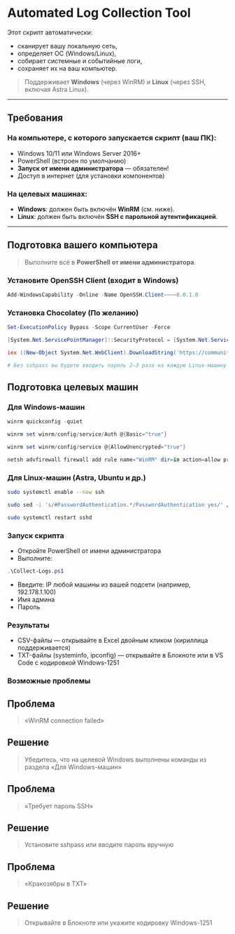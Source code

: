 # Automated Log Collection Tool

Этот скрипт автоматически:
- сканирует вашу локальную сеть,
- определяет ОС (Windows/Linux),
- собирает системные и событийные логи,
- сохраняет их на ваш компьютер.

> Поддерживает **Windows** (через WinRM) и **Linux** (через SSH, включая Astra Linux).

---

##  Требования

### На компьютере, с которого запускается скрипт (**ваш ПК**):
- Windows 10/11 или Windows Server 2016+
- PowerShell (встроен по умолчанию)
- **Запуск от имени администратора** — обязателен!
- Доступ в интернет (для установки компонентов)

### На целевых машинах:
- **Windows**: должен быть включён **WinRM** (см. ниже).
- **Linux**: должен быть включён **SSH с парольной аутентификацией**.

---

## Подготовка вашего компьютера

> Выполните всё в **PowerShell от имени администратора**.

### Установите OpenSSH Client (входит в Windows)
```powershell
Add-WindowsCapability -Online -Name OpenSSH.Client~~~~0.0.1.0
```
### Установка Chocolatey (По желанию)
```powershell
Set-ExecutionPolicy Bypass -Scope CurrentUser -Force

[System.Net.ServicePointManager]::SecurityProtocol = [System.Net.ServicePointManager]::SecurityProtocol -bor 3072

iex ((New-Object System.Net.WebClient).DownloadString('https://community.chocolatey.org/install.ps1'))

# Без sshpass вы будете вводить пароль 2–3 раза на каждую Linux-машину
```
## Подготовка целевых машин

### Для Windows-машин

```powershell
winrm quickconfig -quiet

winrm set winrm/config/service/Auth @{Basic="true"}

winrm set winrm/config/service @{AllowUnencrypted="true"}

netsh advfirewall firewall add rule name="WinRM" dir=in action=allow protocol=TCP localport=5985

```
### Для Linux-машин (Astra, Ubuntu и др.)

```bash
sudo systemctl enable --now ssh

sudo sed -i 's/#PasswordAuthentication.*/PasswordAuthentication yes/' /etc/ssh/sshd_config

sudo systemctl restart sshd
```

### Запуск скрипта

- Откройте PowerShell от имени администратора
- Выполните:

```powershell
.\Collect-Logs.ps1
```

- Введите: IP любой машины из вашей подсети (например, 192.178.1.100)
- Имя админа
- Пароль

### Результаты

- CSV-файлы — открывайте в Excel двойным кликом (кириллица поддерживается)
- TXT-файлы (systeminfo, ipconfig) — открывайте в Блокноте или в VS Code с кодировкой Windows-1251

### Возможные проблемы

## Проблема	

> «WinRM connection failed»	

## Решение

> Убедитесь, что на целевой Windows выполнены команды из раздела «Для Windows-машин»

## Проблема

> «Требует пароль SSH»

## Решение

> Установите sshpass или вводите пароль вручную

## Проблема

> «Кракозябры в TXT»	

## Решение

> Открывайте в Блокноте или укажите кодировку Windows-1251
